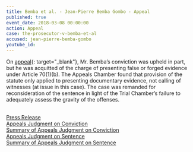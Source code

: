 ```yaml
---
title: Bemba et al. - Jean-Pierre Bemba Gombo - Appeal
published: true
event_date: 2018-03-08 00:00:00
action: Appeal
case: the-prosecutor-v-bemba-et-al
accused: jean-pierre-bemba-gombo
youtube_id:
---
```


On&nbsp;[appeal](https://www.icc-cpi.int/Pages/item.aspx?name=pr1362){: target="_blank"}, Mr. Bemba’s conviction was upheld in part, but he was acquitted of the charge of presenting false or forged evidence under Article 70(1)(b). The Appeals Chamber found that provision of the statute only applied to presenting documentary evidence, not calling of witnesses (at issue in this case). The case was remanded for reconsideration of the sentence in light of the Trial Chamber’s failure to adequately assess the gravity of the offenses.

<br>[Press Release](https://www.icc-cpi.int/Pages/item.aspx?name=pr1362)<br>[Appeals Judgment on Conviction](https://www.icc-cpi.int/CourtRecords/CR2018_01638.PDF)<br>[Summary of Appeals Judgment on Conviction](https://www.icc-cpi.int/itemsDocuments/180308-summ-judg-bembaEtAl-conviction.pdf)<br>[Appeals Judgment on Sentence](https://www.icc-cpi.int/CourtRecords/CR2018_01639.PDF)<br>[Summary of Appeals Judgment on Sentence](https://www.icc-cpi.int/itemsDocuments/180308-summ-judg-bembaEtAl-sentence.pdf)
